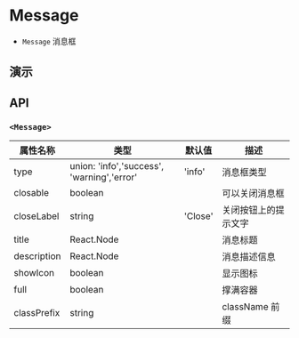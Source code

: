 # Message [<i class="icon icon-edit2" ></i>](https://github.com/rsuite/rsuite.github.io/blob/master/src/components/message/index.md)


- `Message` 消息框

## 演示

<!--{demo}-->

## API

### `<Message>`


| 属性名称        | 类型                                         | 默认值     | 描述           |
|-------------|--------------------------------------------|---------|--------------|
| type        | union: 'info','success', 'warning','error' | 'info'  | 消息框类型        |
| closable    | boolean                                    |         | 可以关闭消息框      |
| closeLabel  | string                                     | 'Close' | 关闭按钮上的提示文字   |
| title       | React.Node                                 |         | 消息标题         |
| description | React.Node                                 |         | 消息描述信息       |
| showIcon    | boolean                                    |         | 显示图标         |
| full        | boolean                                    |         | 撑满容器         |
| classPrefix | string                                     |         | className 前缀 |
